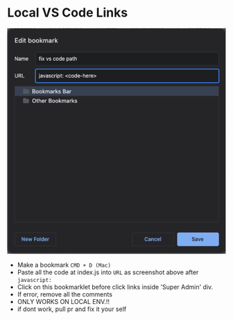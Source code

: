 # Local VS Code Links

<center>
    <img src="./screenshot.png">
</center>

- Make a bookmark `CMD + D (Mac)`
- Paste all the code at index.js into `URL`  as screenshot above after `javascript: `
- Click on this bookmarklet before click links inside 'Super Admin' div. 
- If error, remove all the comments 
- ONLY WORKS ON LOCAL ENV.!!
- if dont work, pull pr and fix it your self